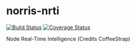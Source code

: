 # norris-nrti

[![Build Status](https://travis-ci.org/DeltaGraphs/norris-nrti.svg?branch=master)](https://travis-ci.org/DeltaGraphs/norris-nrti)
[![Coverage Status](https://coveralls.io/repos/DeltaGraphs/norris-nrti/badge.svg?branch=master)](https://coveralls.io/r/DeltaGraphs/norris-nrti?branch=master)

Node Real-Time Intelligence (Credits CoffeeStrap)

